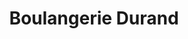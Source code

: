 ---
title: "Boulangerie Durand"
url: /sainte-genevieve-des-bois/boulangerie-durand/
shop: boulangerie
---